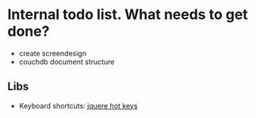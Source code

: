 # Internal todo list. What needs to get done?

- create screendesign
- couchdb document structure


## Libs
- Keyboard shortcuts: [jquere hot keys](https://github.com/jeresig/jquery.hotkeys)

